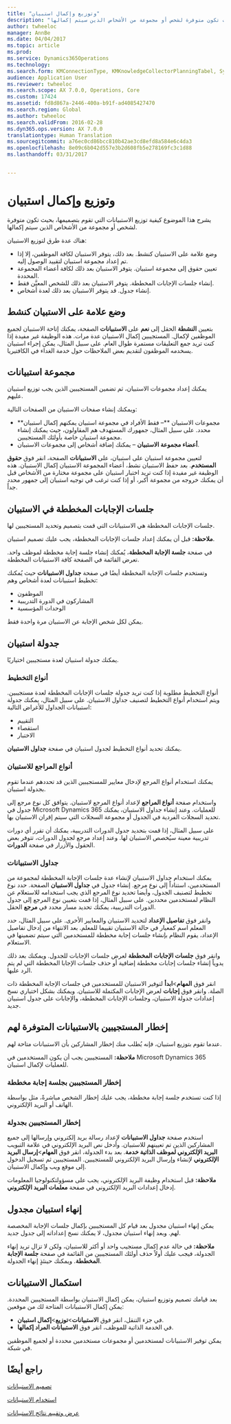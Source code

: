 ```yaml
---
title: "وتوزيع وإكمال استبيان"
description: "يشرح هذا الموضوع كيفية توزيع الاستبيانات التي تقوم بتصميمها، بحيث تكون متوفرة لشخص أو مجموعة من الأشخاص الذين سيتم إكمالها."
author: twheeloc
manager: AnnBe
ms.date: 04/04/2017
ms.topic: article
ms.prod: 
ms.service: Dynamics365Operations
ms.technology: 
ms.search.form: KMConnectionType, KMKnowledgeCollectorPlanningTabel, SysEmailParameters
audience: Application User
ms.reviewer: twheeloc
ms.search.scope: AX 7.0.0, Operations, Core
ms.custom: 17424
ms.assetid: fd8d867a-2446-400a-b91f-ad4085427470
ms.search.region: Global
ms.author: twheeloc
ms.search.validFrom: 2016-02-28
ms.dyn365.ops.version: AX 7.0.0
translationtype: Human Translation
ms.sourcegitcommit: a76ec0cd86bcc810b42ae3cd8efd8a584e6c4da3
ms.openlocfilehash: 8e09c6b042d557e3b2d608fb5e278169fc3c1d88
ms.lasthandoff: 03/31/2017


---
```


# <a name="distribute-and-complete-a-questionnaire"></a>وتوزيع وإكمال استبيان

يشرح هذا الموضوع كيفية توزيع الاستبيانات التي تقوم بتصميمها، بحيث تكون متوفرة لشخص أو مجموعة من الأشخاص الذين سيتم إكمالها. 

هناك عدة طرق لتوزيع الاستبيان:

-   وضع علامة على الاستبيان كنشط. بعد ذلك، يتوفر الاستبيان لكافة الموظفين، إلا إذا تم إعداد مجموعة استبيان لتقييد الوصول إليه.
-   تعيين حقوق إلى مجموعة استبيان. يتوفر الاستبيان بعد ذلك لكافة أعضاء المجموعة المحددة.
-   إنشاء جلسات الإجابات المخططة. يتوفر الاستبيان بعد ذلك للشخص المعيَّن فقط.
-   إنشاء جدول. قد يتوفر الاستبيان بعد ذلك لعدة أشخاص.

## <a name="marking-a-questionnaire-as-active"></a>وضع علامة على الاستبيان كنشط
بتعيين **النشطة** الحقل إلى **نعم** على **الاستبيانات** الصفحة، يمكنك إتاحة الاستبيان لجميع الموظفين لإكمال. المستجيبين إكمال الاستبيان عدة مرات. هذه الوظيفة غير مفيدة إذا كنت تريد جمع التعليقات مستمرة طوال العام. على سبيل المثال، يمكن إجراء استبيان يسخدمه الموظفون لتقديم بعض الملاحظات حول خدمة الغداء في الكافتيريا.

## <a name="questionnaire-groups"></a>مجموعة استبيانات
يمكنك إعداد مجموعات الاستبيان، ثم تضمين المستجيبين الذين يجب توزيع استبيان عليهم. 

ويمكنك إنشاء صفحات الاستبيان من الصفحات التالية:

-   **مجموعات الاستبيان **– فقط الأفراد في مجموعة استبيان يمكنهم إكمال استبيان محدد. على سبيل المثال، جمهورك المستهدف هم المقاولون، حيث يمكنك إنشاء مجموعة استبيان خاصة بأولئك المستجيبين.
-   **أعضاء مجموعة الاستبيان** – يمكنك إضافة أشخاص إلى مجموعات الاستبيان.

لتعيين مجموعة استبيان على استبيان، على **الاستبيانات** الصفحة، انقر فوق **حقوق المستخدم**. بعد حفظ الاستبيان نشط، أعضاء المجموعة الاستبيان إكمال الاستبيان. هذه الوظيفة غير مفيدة إذا كنت تريد اختبار استبيان على مجموعة مختارة من الأشخاص قبل أن يمكنك خروجه من مجموعة أكبر، أو إذا كنت ترغب في توجيه استبيان إلى جمهور محدد جداً.

## <a name="planned-answer-sessions-in-a-questionnaire"></a>جلسات الإجابات المخططة في الاستبيان
جلسات الإجابات المخططة هي الاستبيانات التي قمت بتصميم وتحديد المستجيبين لها. 

**ملاحظة:** قبل أن يمكنك إعداد جلسات الإجابات المخططة، يجب عليك تصميم استبيان. 

في صفحة **جلسة الإجابة المخططة**، يُمكنك إنشاء جلسة إجابة مخططة لموظف واحد. تعرض القائمة في الصفحة كافة الاستبيانات المخططة. 

وتستخدم جلسات الإجابة المخططة أيضًا في صفحة **جداول الاستبيانات‬** حيث يُمكنك تخطيط استبيانات لعدة أشخاص وهم:

-   الموظفون
-   المشاركون في الدورة التدريبية
-   الوحدات المؤسسية

يمكن لكل شخص الإجابة عن الاستبيان مرة واحدة فقط.

## <a name="scheduling-a-questionnaire"></a>جدولة استبيان
يمكنك جدولة استبيان لعدة مستجيبين اختياريًا.

### <a name="planning-types"></a>أنواع التخطيط

أنواع التخطيط مطلوبة إذا كنت تريد جدولة جلسات الإجابات المخططة لعدة مستجيبين. ويتم استخدام أنواع التخطيط لتصنيف جداول الاستبيان. على سبيل المثال، يمكنك جدولة استبيانات الجداول للأغراض التالية:

-   التقييم
-   استقصاء
-   الاختبار

يمكنك تحديد أنواع التخطيط لجدول استبيان في صفحة **جداول الاستبيان**.

### <a name="reference-types-for-questionnaire"></a>أنواع المراجع للاستبيان

يمكنك استخدام أنواع المرجع لإدخال معايير للمستجيبين الذين قد تحددهم عندما تقوم بجدولة استبيان. 

واستخدام صفحة **أنواع المراجع** لإعداد أنواع المرجع لاستبيان. يتوافق كل نوع مرجع إلى جدول في Microsoft Dynamics 365 للعمليات. وعند إنشاء جداول الاستبيان، يمكنك تحديد السجلات الفردية في الجدول أو مجموعة السجلات التي سيتم إقران الاستبيان بها. 

على سبيل المثال، إذا قمت بتحديد جدول الدورات التدريبية، يمكنك أن تقرر أي دورات تدريبية معينة سيُخصص الاستبيان لها. وعند إعداد مرجع لجدول الدورات، تتوفر بعض الحقول والأزرار في صفحة **الدورات**.

### <a name="questionnaire-schedules"></a>جداول الاستبيانات

يمكنك استخدام جداول الاستبيان لإنشاء عدة جلسات الإجابة المخططة لمجموعة من المستخدمين، استناداً إلى نوع مرجع. إنشاء جدول في **جداول الاستبيان** الصفحة. حدد نوع تخطيط لتصنيف الجدول، وأيضا تحديد نوع المرجع الذي يجب استخدامه للاستعلام عن النظام لمستخدمين محددين. على سبيل المثال، إذا قمت بتعيين نوع المرجع إلى جدول الدورات التدريبية، يمكنك تحديد مسار محدد في **مرجع** الحقل. 

وانقر فوق **تفاصيل الإعداد** لتحديد الاستبيان والمعايير الأخرى. على سبيل المثال، حدد المعلم اسم كمعيار في حالة الاستبيان تقييما للمعلم. بعد الانتهاء من إدخال تفاصيل الإعداد، يقوم النظام بإنشاء جلسات إجابة مخططة للمستخدمين التي سيتم تضمينها في الاستعلام. 

وانقر فوق **جلسات الإجابات المخططة** لعرض جلسات الإجابات للجدول. ويمكنك بعد ذلك يدوياً إنشاء جلسات إجابات مخططة إضافية أو حذف جلسات الإجابا المخططة التي لم يتم الرد عليها. 

انقر فوق **المهام**&gt;**ابدأ** لتوفير الاستبيان للمستخدمين في جلسات الإجابة المخططة ذات الصلة. وانقر فوق **إجابات** لعرض الإجابات المكتملة للاستبيان. ويمكنك بشكل اختياري نسخ إعدادات جدولة الاستبيان، وجلسات الإجابات المخططة، والإجابات على جدول استبيان جديد.

## <a name="notifying-respondents-about-questionnaires-that-are-available-to-them"></a>إخطار المستجيبين بالاستبيانات المتوفرة لهم
عندما تقوم بتوزيع استبيان، فإنه يُطلب منك إخطار المشاركين بأن الاستبيانات متاحة لهم. 

**ملاحظة:** المستجيبين يجب أن يكون المستخدمين في Microsoft Dynamics 365 للعمليات لإكمال استبيان.

### <a name="notifying-respondents-about-a-planned-answer-session"></a>إخطار المستجيبين بجلسة إجابة مخططة

إذا كنت تستخدم جلسة إجابة مخططة، يجب عليك إخطار الشخص مباشرةً، مثل بواسطة الهاتف أو البريد الإلكتروني.

### <a name="notifying-respondents-about-a-scheduling"></a>إخطار المستجيبين بجدولة

استخدم صفحة **جداول الاستبيانات** لإعداد رسالة بريد إلكتروني وإرسالها إلى جميع المشاركين الذين تم تعيينهم للاستبيان. وأدخل نص البريد الإلكتروني في علامة التبويب **البريد الإلكتروني لموظف الذاتية خدمة**. بعد بدء الجدولة، انقر فوق **المهام**&gt;**إرسال البريد الإلكتروني** لإنشاء وإرسال البريد الإلكتروني للمستجيبين. المستجيبين ثم تسجيل الدخول إلى موقع ويب وإكمال الاستبيان. 

**ملاحظة:** قبل استخدام وظيفة البريد الإلكتروني، يجب على مسؤولتكنولوجيا المعلومات إدخال إعدادات البريد الإلكتروني في صفحة **معلمات البريد الإلكتروني**.

## <a name="ending-a-scheduled-questionnaire"></a>إنهاء استبيان مجدول
يمكن إنهاء استبيان مجدول بعد قيام كل المستجيبين بإكمال جلسات الإجابة المخصصة لهم. وبعد إنهاء استبيان مجدول، لا يمكنك نسخ إعداداته إلى جدول جديد. 

**ملاحظة:** في حالة عدم إكمال مستجيب واحد أو أكثر للاستبيان، ولكن لا تزال تريد إنهاء الجدولة، فيجب عليك أولاً حذف أولئك المستجيبين من القائمة في صفحة **جلسة الإجابة المخططة**. ويمكنك حينئذٍ إنهاء الجدولة.

## <a name="completing-questionnaires"></a>استكمال الاستبيانات
بعد قيامك تصميم وتوزيع استبيان، يمكن إكمال الاستبيان بواسطة المستجيبين المحددة. يمكن إكمال الاستبيانات المتاحة لك من موقعين:

-   في جزء التنقل، انقر فوق **الاستبيانات**&gt;**توزيع**&gt;**إكمال استبيان**.
-   في الخدمة الذاتية للموظف، انقر فوق **الاستبيانات المراد إكمالها**.

يمكن توفير الاستبيانات لمستخدمين أو مجموعات مستخدمين محددة أو لجميع الموظفين في شبكة.

<a name="see-also"></a>راجع أيضًا
--------

[تصميم الاستبيانات](design-questionnaires.md)

[استخدام الاستبيانات](questionnaires.md)

[عرض وتقييم نتائج الاستبيانات](evaluate-questionnaire-results.md)


